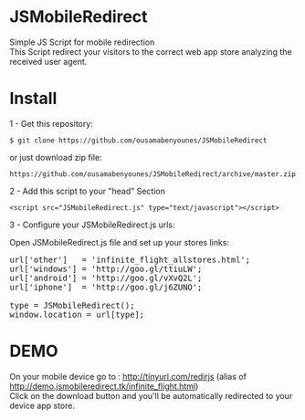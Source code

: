 JSMobileRedirect
================

Simple JS Script for mobile redirection  
This Script redirect your visitors to the correct web app store analyzing the received user agent.  

Install
================

1 - Get this repository:

    $ git clone https://github.com/ousamabenyounes/JSMobileRedirect

or just download zip file: 

    https://github.com/ousamabenyounes/JSMobileRedirect/archive/master.zip


2 - Add this script to your "head" Section

    <script src="JSMobileRedirect.js" type="text/javascript"></script>


3 - Configure your JSMobileRedirect.js urls:

Open JSMobileRedirect.js file and set up your stores links:

<pre>url['other']   = 'infinite_flight_allstores.html';
url['windows'] = 'http://goo.gl/ttiuLW';
url['android'] = 'http://goo.gl/vXvQ2L';
url['iphone']  = 'http://goo.gl/j6ZUNO';

type = JSMobileRedirect();
window.location = url[type]; 
</pre>


DEMO
================

On your mobile device go to : http://tinyurl.com/redirjs (alias of http://demo.jsmobileredirect.tk/infinite_flight.html)  
Click on the download button and you'll be automatically redirected to your device app store.  
